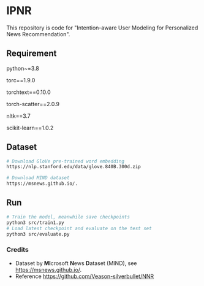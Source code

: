 # IPNR
This repository is code for "Intention-aware User Modeling for Personalized News Recommendation".

## Requirement

python~=3.8

torc==1.9.0

torchtext==0.10.0

torch-scatter==2.0.9

nltk==3.7

scikit-learn==1.0.2


## Dataset

```bash
# Download GloVe pre-trained word embedding
https://nlp.stanford.edu/data/glove.840B.300d.zip

# Download MIND dataset
https://msnews.github.io/.
```

## Run

```bash
# Train the model, meanwhile save checkpoints
python3 src/train1.py
# Load latest checkpoint and evaluate on the test set
python3 src/evaluate.py
```

### Credits

- Dataset by **MI**crosoft **N**ews **D**ataset (MIND), see <https://msnews.github.io/>.
- Reference https://github.com/Veason-silverbullet/NNR
